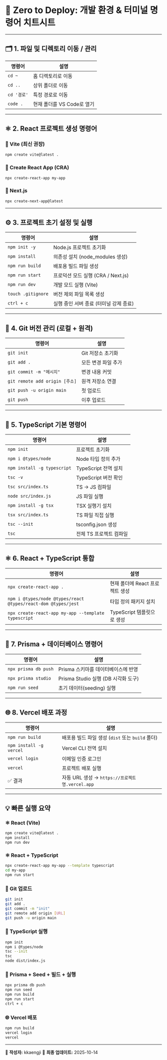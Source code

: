 # 🚀 Zero to Deploy: 개발 환경 & 터미널 명령어 치트시트

---

## 🗂️ 1. 파일 및 디렉토리 이동 / 관리

| 명령어 | 설명 |
|--------|------|
| `cd ~` | 홈 디렉토리로 이동 |
| `cd ..` | 상위 폴더로 이동 |
| `cd '경로'` | 특정 경로로 이동 |
| `code .` | 현재 폴더를 VS Code로 열기 |

---

## ⚛️ 2. React 프로젝트 생성 명령어

### 🔹 Vite (최신 권장)
```bash
npm create vite@latest .
```

### 🔹 Create React App (CRA)
```bash
npx create-react-app my-app
```

### 🔹 Next.js
```bash
npx create-next-app@latest
```

---

## ⚙️ 3. 프로젝트 초기 설정 및 실행

| 명령어 | 설명 |
|--------|------|
| `npm init -y` | Node.js 프로젝트 초기화 |
| `npm install` | 의존성 설치 (node_modules 생성) |
| `npm run build` | 배포용 빌드 파일 생성 |
| `npm run start` | 프로덕션 모드 실행 (CRA / Next.js) |
| `npm run dev` | 개발 모드 실행 (Vite) |
| `touch .gitignore` | 버전 제외 파일 목록 생성 |
| `ctrl + c` | 실행 중인 서버 종료 (터미널 강제 종료) |

---

## 🧭 4. Git 버전 관리 (로컬 + 원격)

| 명령어 | 설명 |
|--------|------|
| `git init` | Git 저장소 초기화 |
| `git add .` | 모든 변경 파일 추가 |
| `git commit -m "메시지"` | 변경 내용 커밋 |
| `git remote add origin [주소]` | 원격 저장소 연결 |
| `git push -u origin main` | 첫 업로드 |
| `git push` | 이후 업로드 |

---

## 🧩 5. TypeScript 기본 명령어

| 명령어 | 설명 |
|--------|------|
| `npm init` | 프로젝트 초기화 |
| `npm i @types/node` | Node 타입 정의 추가 |
| `npm install -g typescript` | TypeScript 전역 설치 |
| `tsc -v` | TypeScript 버전 확인 |
| `tsc src/index.ts` | TS → JS 컴파일 |
| `node src/index.js` | JS 파일 실행 |
| `npm install -g tsx` | TSX 실행기 설치 |
| `tsx src/index.ts` | TS 파일 직접 실행 |
| `tsc --init` | tsconfig.json 생성 |
| `tsc` | 전체 TS 프로젝트 컴파일 |

---

## ⚛️ 6. React + TypeScript 통합

| 명령어 | 설명 |
|--------|------|
| `npx create-react-app .` | 현재 폴더에 React 프로젝트 생성 |
| `npm i @types/node @types/react @types/react-dom @types/jest` | 타입 정의 패키지 설치 |
| `npx create-react-app my-app --template typescript` | TypeScript 템플릿으로 생성 |

---

## 🧮 7. Prisma + 데이터베이스 명령어

| 명령어 | 설명 |
|--------|------|
| `npx prisma db push` | Prisma 스키마를 데이터베이스에 반영 |
| `npx prisma studio` | Prisma Studio 실행 (DB 시각화 도구) |
| `npm run seed` | 초기 데이터(seeding) 실행 |

---

## 🌐 8. Vercel 배포 과정

| 명령어 | 설명 |
|--------|------|
| `npm run build` | 배포용 빌드 파일 생성 (`dist` 또는 `build` 폴더) |
| `npm install -g vercel` | Vercel CLI 전역 설치 |
| `vercel login` | 이메일 인증 로그인 |
| `vercel` | 프로젝트 배포 실행 |
| ✅ 결과 | 자동 URL 생성 → `https://프로젝트명.vercel.app` |

---

## 💡 빠른 실행 요약

### ⚛️ React (Vite)
```bash
npm create vite@latest .
npm install
npm run dev
```

### ⚛️ React + TypeScript
```bash
npx create-react-app my-app --template typescript
cd my-app
npm run start
```

### 🧭 Git 업로드
```bash
git init
git add .
git commit -m "init"
git remote add origin [URL]
git push -u origin main
```

### 🧩 TypeScript 실행
```bash
npm init
npm i @types/node
tsc --init
tsc
node dist/index.js
```

### 🧮 Prisma + Seed + 빌드 + 실행
```bash
npx prisma db push
npm run seed
npm run build
npm run start
ctrl + c
```

### 🌐 Vercel 배포
```bash
npm run build
vercel login
vercel
```

---

📘 **작성자:** kkaengji
📅 **최종 업데이트:** 2025-10-14  
